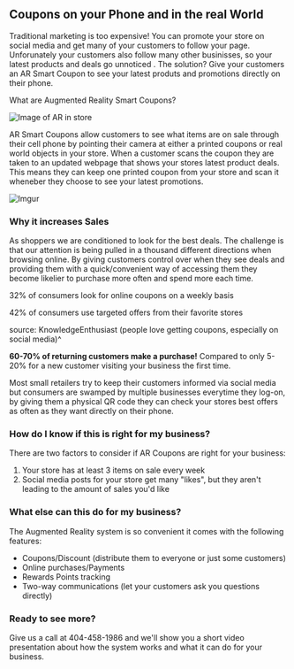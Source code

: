 ## Coupons on your Phone and in the real World
Traditional marketing is too expensive! You can promote your store on social media and get many of your customers to follow your page. Unforunately your customers also follow many other businisses, so your latest products and deals go unnoticed . The solution? Give your customers an AR Smart Coupon to see your latest produts and promotions directly on their phone.

What are Augmented Reality Smart Coupons? 

![Image of AR in store](https://i.imgur.com/rxldIbt.jpg)

AR Smart Coupons allow customers to see what items are on sale through their cell phone by pointing their camera at either a printed coupons or real world objects in your store. When a customer scans the coupon they are taken to an updated webpage that shows your stores latest product deals. This means they can keep one printed coupon from your store and scan it wheneber they choose to see your latest promotions. 

![Imgur](https://imgur.com/dA7NIiS)



### Why it increases Sales

As shoppers we are conditioned to look for the best deals. The challenge is that our attention is being pulled in a thousand different directions when browsing online. By giving customers control over when they see deals and providing them with a quick/convenient way of accessing them they become likelier to purchase more often and spend more each time.

32% of consumers look for online coupons on a weekly basis

42% of consumers use targeted offers from their favorite stores

source: KnowledgeEnthusiast (people love getting coupons, especially on social media)^

**60-70% of returning customers make a purchase!** Compared to only 5-20% for a new customer visiting your business the first time.

Most small retailers try to keep their customers informed via social media but consumers are swamped by multiple businesses everytime they log-on, by giving them a physical QR code they can check your stores best offers as often as they want directly on their phone.

### How do I know if this is right for my business?

There are two factors to consider if AR Coupons are right for your business: 

1. Your store has at least 3 items on sale every week
2. Social media posts for your store get many "likes", but they aren't leading to the amount of sales you'd like

### What else can this do for my business?

The Augmented Reality system is so convenient it comes with the following features:
- Coupons/Discount (distribute them to everyone or just some customers)
- Online purchases/Payments
- Rewards Points tracking
- Two-way communications (let your customers ask you questions directly)

### Ready to see more?

Give us a call at 404-458-1986 and we'll show you a short video presentation about how the system works and what it can do for your business.
